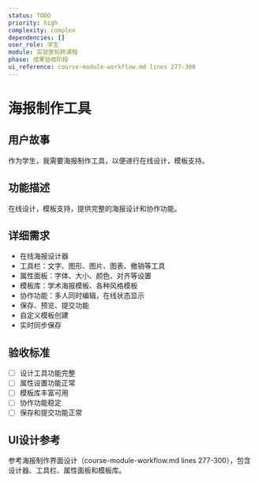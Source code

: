 ```yaml
---
status: TODO
priority: high
complexity: complex
dependencies: []
user_role: 学生
module: 实验室轮转课程
phase: 成果验收阶段
ui_reference: course-module-workflow.md lines 277-300
---
```


# 海报制作工具

## 用户故事
作为学生，我需要海报制作工具，以便进行在线设计，模板支持。

## 功能描述
在线设计，模板支持，提供完整的海报设计和协作功能。

## 详细需求
- 在线海报设计器
- 工具栏：文字、图形、图片、图表、撤销等工具
- 属性面板：字体、大小、颜色、对齐等设置
- 模板库：学术海报模板、各种风格模板
- 协作功能：多人同时编辑，在线状态显示
- 保存、预览、提交功能
- 自定义模板创建
- 实时同步保存

## 验收标准
- [ ] 设计工具功能完整
- [ ] 属性设置功能正常
- [ ] 模板库丰富可用
- [ ] 协作功能稳定
- [ ] 保存和提交功能正常

## UI设计参考
参考海报制作界面设计（course-module-workflow.md lines 277-300），包含设计器、工具栏、属性面板和模板库。